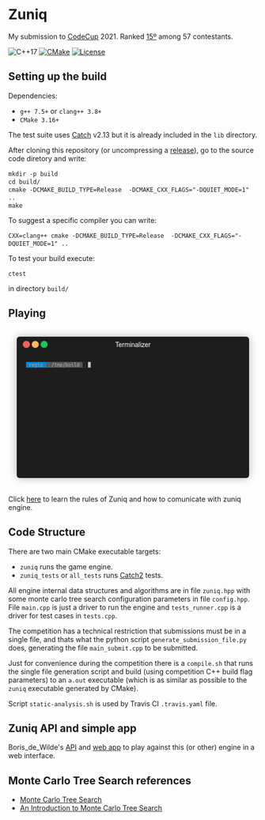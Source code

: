 Zuniq
======

My  submission to [CodeCup](https://www.codecup.nl/zuniq) 2021. Ranked [15º](https://www.codecup.nl/competition.php?comp=264) among 57 contestants.

![C++17](https://img.shields.io/badge/C++17-00599C?logo=C%2B%2B&logoColor=white&style=flat)
[![CMake](https://github.com/xboard/mcts_zuniq/workflows/CMake/badge.svg)](https://github.com/xboard/mcts_zuniq/actions?query=workflow%3ACMake)
[![License](https://img.shields.io/badge/license-GPL3.0-blue.svg)](https://opensource.org/licenses/GPL-3.0)



## Setting up the build

Dependencies:
* `g++ 7.5+` or `clang++ 3.8+`
* `CMake 3.16+`

The test suite uses [Catch](https://github.com/catchorg/Catch2) v2.13 but it is already included in the `lib` directory.

After cloning this repository (or uncompressing a [release](https://github.com/xboard/mcts_zuniq/release)), go to the source code diretory and write:
```shell
mkdir -p build
cd build/
cmake -DCMAKE_BUILD_TYPE=Release  -DCMAKE_CXX_FLAGS="-DQUIET_MODE=1" ..
make
```

To suggest a specific compiler you can write:

```shell
CXX=clang++ cmake -DCMAKE_BUILD_TYPE=Release  -DCMAKE_CXX_FLAGS="-DQUIET_MODE=1" ..
```

To test your build execute:

```shell
ctest
```

in directory `build/`

## Playing

<p align="center"><img src="/img/zuniq_black.gif" alt="Playing as black"/></p>


Click [here](https://www.codecup.nl/zuniq/rules.php) to learn the rules of Zuniq and how to comunicate with zuniq engine.


## Code Structure

There are two main CMake executable targets:
* `zuniq` runs the game engine.
* `zuniq_tests` or `all_tests` runs [Catch2](https://github.com/catchorg/Catch2) tests.


All engine internal data structures and algorithms are in file `zuniq.hpp` with some monte carlo tree search configuration parameters in file `config.hpp`. File `main.cpp` is just a driver to run the engine and `tests_runner.cpp` is a driver for test cases in `tests.cpp`. 

The competition has a technical restriction that submissions must be in a single file, and thats what the python script `generate_submission_file.py` does, generating the file `main_submit.cpp` to be submitted. 

Just for convenience during the competition there is a `compile.sh` that runs the single file generation script and build (using competition C++ build flag parameters) to an `a.out` executable (which is as similar as possible to the `zuniq` executable generated by CMake).

Script `static-analysis.sh` is used by Travis CI `.travis.yaml` file.

## Zuniq API and simple app

Boris_de_Wilde's [API](https://dewildeit.nl/swagger-ui/index.html?configUrl=/v3/api-docs/swagger-config) and
[web app](https://dewildeit.nl/zuniq/) to play against this (or other) engine in a web interface.


## Monte Carlo Tree Search references

* [Monte Carlo Tree Search](https://en.wikipedia.org/wiki/Monte_Carlo_tree_search)
* [An Introduction to Monte Carlo Tree Search](https://github.com/italiancpp/cppday19/blob/master/An%20Introduction%20toMonte%20Carlo%20Tree%20Search%20-%20Manlio%20Morini.pdf)
